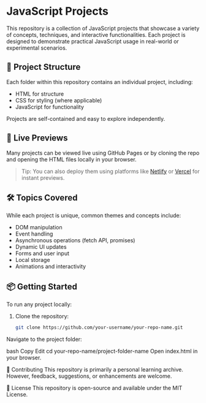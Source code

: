 # JavaScript Projects

This repository is a collection of JavaScript projects that showcase a variety of concepts, techniques, and interactive functionalities. Each project is designed to demonstrate practical JavaScript usage in real-world or experimental scenarios.

## 📁 Project Structure

Each folder within this repository contains an individual project, including:
- HTML for structure
- CSS for styling (where applicable)
- JavaScript for functionality

Projects are self-contained and easy to explore independently.

## 🚀 Live Previews

Many projects can be viewed live using GitHub Pages or by cloning the repo and opening the HTML files locally in your browser.

> Tip: You can also deploy them using platforms like [Netlify](https://www.netlify.com/) or [Vercel](https://vercel.com/) for instant previews.

## 🛠️ Topics Covered

While each project is unique, common themes and concepts include:
- DOM manipulation
- Event handling
- Asynchronous operations (fetch API, promises)
- Dynamic UI updates
- Forms and user input
- Local storage
- Animations and interactivity

## 📦 Getting Started

To run any project locally:

1. Clone the repository:
   ```bash
   git clone https://github.com/your-username/your-repo-name.git
Navigate to the project folder:

bash
Copy
Edit
cd your-repo-name/project-folder-name
Open index.html in your browser.

🤝 Contributing
This repository is primarily a personal learning archive. However, feedback, suggestions, or enhancements are welcome.

📄 License
This repository is open-source and available under the MIT License.
